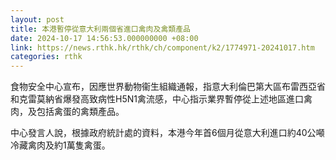 ```yaml
---
layout: post
title: 本港暫停從意大利兩個省進口禽肉及禽類產品
date: 2024-10-17 14:56:53.000000000 +08:00
link: https://news.rthk.hk/rthk/ch/component/k2/1774971-20241017.htm
categories: rthk
---
```


食物安全中心宣布，因應世界動物衞生組織通報，指意大利倫巴第大區布雷西亞省和克雷莫納省爆發高致病性H5N1禽流感，中心指示業界暫停從上述地區進口禽肉，及包括禽蛋的禽類產品。

中心發言人說，根據政府統計處的資料，本港今年首6個月從意大利進口約40公噸冷藏禽肉及約1萬隻禽蛋。
